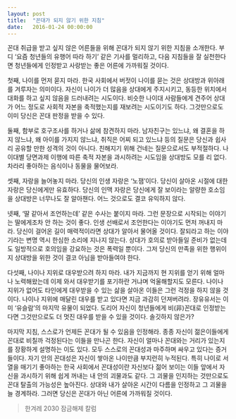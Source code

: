 ```yaml
---
layout: post
title:  "꼰대가 되지 않기 위한 지침"
date:   2016-01-24 00:00:00
---
```


꼰대 취급을 받고 싶지 않은 어른들을 위해 꼰대가 되지 않기 위한 지침을 소개한다. 부디 ‘요즘 청년들의 유행어 따라 하기’ 같은 기사를 멀리하고, 다음 지침들을 잘 실천한다면 청년들에게 인정받고 사랑받는 좋은 어른에 가까워질 것이다.

첫째, 나이를 먼저 묻지 마라. 한국 사회에서 버젓이 나이를 묻는 것은 상대방과 위아래를 겨루자는 의미이다. 자신이 나이가 더 많음을 상대에게 주지시키고, 동등한 위치에서 대화를 하고 싶지 않음을 드러내려는 시도이다. 비슷한 나이대 사람들에게 견주어 상대가 어느 정도로 사회적 자본을 축적했는지를 재보려는 시도이기도 하다. 그것만으로도 이미 당신은 꼰대 판정을 받을 수 있다.

둘째, 함부로 호구조사를 하거나 삶에 참견하지 마라. 남자친구는 있느냐, 왜 결혼을 하지 않느냐, 왜 아이를 가지지 않느냐, 취직은 어찌 되고 있느냐 등의 질문은 당신과 쉽사리 공유할 만한 성격의 것이 아니다. 친해지기 위해 건네는 질문으로서도 부적절하다. 나이대별 당면과제 이행에 따른 축적 자본을 과시하려는 시도임을 상대방도 모를 리 없다. 차라리 좋아하는 음식이나 동물을 물어보라.

셋째, 자랑을 늘어놓지 마라. 당신의 인생 자랑은 ‘노잼’이다. 당신이 살아온 시절에 대한 자랑은 당신에게만 유효하다. 당신의 인맥 자랑은 당신에게 잘 보이라는 알량한 호소임을 상대방은 너무나도 잘 알아챈다. 어느 것으로도 결코 유익하지 않다.

넷째, ‘딸 같아서 조언하는데’ 같은 수사는 붙이지 마라. 그런 문장으로 시작되는 이야기는 딸에게조차 안 하는 것이 좋다. 인생 선배로서 조언한다는 이야기도 먼저 꺼내지 마라. 당신이 걸어온 길이 매력적이라면 상대가 알아서 물어올 것이다. 잘되라고 하는 이야기라는 변명 역시 한심한 소리에 지나지 않는다. 상대가 호의로 받아들일 준비가 없는데도 일방적으로 호의임을 강요하는 것은 폭력일 뿐이다. 그저 당신의 만족을 위한 행위이지 상대방을 위한 것이 결코 아님을 받아들여야 한다.

다섯째, 나이나 지위로 대우받으려 하지 마라. 내가 지금까지 현 지위를 얻기 위해 얼마나 노력해왔는데 이제 와서 대우받기를 포기하란 거냐며 억울해할지도 모른다. 나이나 지위가 없어도 타인에게 대우받을 수 있는 삶을 살아온 이들은 그런 걱정을 하지 않을 것이다. 나이나 지위에 매달린 대우를 받고 있다면 지금 과감히 던져버려라. 장유유서는 이미 ‘유슬람’의 마지막 유물이 되었다. 도리어 자신이 청년들에게 비(非)꼰대로 인정받는다면 그것만으로도 더 멋진 대우를 받을 수 있을 것이다. 솔깃하지 않은가?

마지막 지침, 스스로가 언제든 꼰대가 될 수 있음을 인정해라. 종종 자신이 젊은이들에게 꼰대로 비칠까 걱정된다는 이들을 만나곤 한다. 자신이 얼마나 꼰대와는 거리가 있는지를 장황하게 설명하는 이도 있다. 모두 스스로의 꼰대성과 마주하며 싸우고 있다는 증거들이다. 자기 안의 꼰대성은 자신이 쌓아온 나이만큼 부지런히 누적된다. 특히 나이로 서열을 매기기 좋아하는 한국 사회에서 꼰대성이란 자신보다 젊어 보이는 이들 앞에서 자신을 과시하기 위해 쉽게 꺼내는 내 안의 괴물과도 같다. 그 괴물을 인지하는 것만으로도 꼰대 탈출의 가능성은 높아진다. 상대와 내가 살아온 시간이 다름을 인정하고 그 괴물을 늘 경계하라. 그러면 당신은 꼰대가 아닌 어른에 가까워질 것이다.

> 한겨레 2030 잠금해제 칼럼
